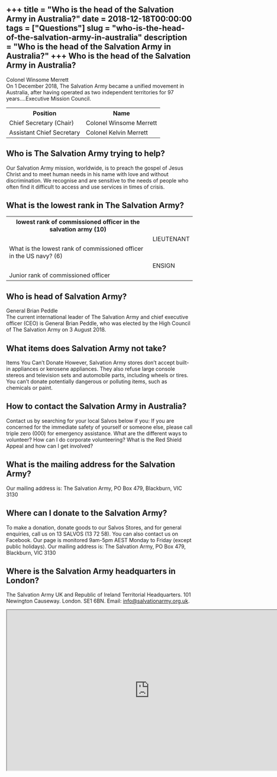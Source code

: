 +++
title = "Who is the head of the Salvation Army in Australia?"
date = 2018-12-18T00:00:00
tags = ["Questions"]
slug = "who-is-the-head-of-the-salvation-army-in-australia"
description = "Who is the head of the Salvation Army in Australia?"
+++
Who is the head of the Salvation Army in Australia?
---------------------------------------------------

Colonel Winsome Merrett  
On 1 December 2018, The Salvation Army became a unified movement in Australia, after having operated as two independent territories for 97 years….Executive Mission Council.

<table><tr><th>Position</th><th>Name</th></tr><tr><td>Chief Secretary (Chair)</td><td>Colonel Winsome Merrett</td></tr><tr><td>Assistant Chief Secretary</td><td>Colonel Kelvin Merrett</td></tr></table>

Who is The Salvation Army trying to help?
-----------------------------------------

Our Salvation Army mission, worldwide, is to preach the gospel of Jesus Christ and to meet human needs in his name with love and without discrimination. We recognise and are sensitive to the needs of people who often find it difficult to access and use services in times of crisis.

What is the lowest rank in The Salvation Army?
----------------------------------------------

<table><tr><th>lowest rank of commissioned officer in the salvation army (10)</th></tr><tr><td></td><td>LIEUTENANT</td></tr><tr><td>What is the lowest rank of commissioned officer in the US navy? (6)</td></tr><tr><td></td><td>ENSIGN</td></tr><tr><td>Junior rank of commissioned officer</td></tr></table>

Who is head of Salvation Army?
------------------------------

General Brian Peddle  
The current international leader of The Salvation Army and chief executive officer (CEO) is General Brian Peddle, who was elected by the High Council of The Salvation Army on 3 August 2018.

What items does Salvation Army not take?
----------------------------------------

Items You Can’t Donate However, Salvation Army stores don’t accept built-in appliances or kerosene appliances. They also refuse large console stereos and television sets and automobile parts, including wheels or tires. You can’t donate potentially dangerous or polluting items, such as chemicals or paint.

How to contact the Salvation Army in Australia?
-----------------------------------------------

Contact us by searching for your local Salvos below if you: If you are concerned for the immediate safety of yourself or someone else, please call triple zero (000) for emergency assistance. What are the different ways to volunteer? How can I do corporate volunteering? What is the Red Shield Appeal and how can I get involved?

What is the mailing address for the Salvation Army?
---------------------------------------------------

Our mailing address is: The Salvation Army, PO Box 479, Blackburn, VIC 3130

Where can I donate to the Salvation Army?
-----------------------------------------

To make a donation, donate goods to our Salvos Stores, and for general enquiries, call us on 13 SALVOS (13 72 58). You can also contact us on Facebook. Our page is monitored 9am-5pm AEST Monday to Friday (except public holidays). Our mailing address is: The Salvation Army, PO Box 479, Blackburn, VIC 3130

Where is the Salvation Army headquarters in London?
---------------------------------------------------

The Salvation Army UK and Republic of Ireland Territorial Headquarters. 101 Newington Causeway. London. SE1 6BN. Email: info@salvationarmy.org.uk.

<iframe allow="accelerometer; autoplay; clipboard-write; encrypted-media; gyroscope; picture-in-picture" allowfullscreen="" class="__youtube_prefs__  epyt-is-override  no-lazyload" data-no-lazy="1" data-origheight="433" data-origwidth="770" data-skipgform_ajax_framebjll="" height="433" id="_ytid_19618" loading="lazy" src="https://www.youtube.com/embed/QQ7ndXdf6Ys?enablejsapi=1&autoplay=0&cc_load_policy=0&cc_lang_pref=&iv_load_policy=1&loop=0&modestbranding=0&rel=1&fs=1&playsinline=0&autohide=2&theme=dark&color=red&controls=1&" title="YouTube player" width="770"></iframe>